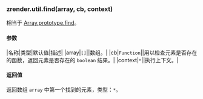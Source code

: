 ---
---

### zrender.util.find(array, cb, context)

相当于 [Array.prototype.find](https://developer.mozilla.org/en-US/docs/Web/JavaScript/Reference/Global_Objects/Array/find)。

#### 参数

|名称|类型|默认值|描述|
|array|`[]`||数组。|
|cb|`Function`||用以检查元素是否存在的函数，返回元素是否存在的 `boolean` 结果。|
|context|`*`||执行上下文。|

#### 返回值

返回数组 `array` 中第一个找到的元素，类型：`*`。
